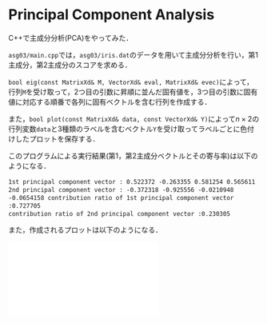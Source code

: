 # Principal Component Analysis

C++で主成分分析(PCA)をやってみた．

`asg03/main.cpp`では，`asg03/iris.dat`のデータを用いて主成分分析を行い，第1主成分，第2主成分のスコアを求める．

`bool eig(const MatrixXd& M, VectorXd& eval, MatrixXd& evec)`によって，行列`M`を受け取って，2つ目の引数に昇順に並んだ固有値を，3つ目の引数に固有値に対応する順番で各列に固有ベクトルを含む行列を作成する．

また，`bool plot(const MatrixXd& data, const VectorXd& Y)`によって$n\times2$の行列変数`data`と3種類のラベルを含むベクトル`Y`を受け取ってラベルごとに色付けしたプロットを保存する．

このプログラムによる実行結果(第1，第2主成分ベクトルとその寄与率)は以下のようになる．

```NO
1st principal component vector : 0.522372 -0.263355 0.581254 0.565611
2nd principal component vector : -0.372318 -0.925556 -0.0210948 -0.0654158 contribution ratio of 1st principal component vector :0.727705
contribution ratio of 2nd principal component vector :0.230305
```

また，作成されるプロットは以下のようになる．

![graph](graph/plot.pdf)
